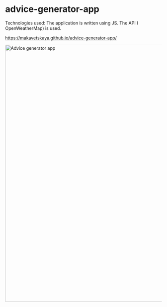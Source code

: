 # advice-generator-app

Technologies used:
The application is written using JS.
The API ( OpenWeatherMap) is used.

https://makavetskaya.github.io/advice-generator-app/

<img width="826" alt="Advice generator app" src="https://user-images.githubusercontent.com/90634573/196711444-1fd469f9-380d-4ade-8873-2df0fd58d922.png">
